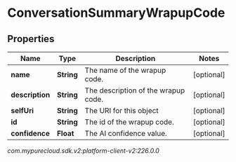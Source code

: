 # ConversationSummaryWrapupCode


## Properties

| Name | Type | Description | Notes |
| ------------ | ------------- | ------------- | ------------- |
| **name** | **String** | The name of the wrapup code. |  [optional] |
| **description** | **String** | The description of the wrapup code. |  [optional] |
| **selfUri** | **String** | The URI for this object |  [optional] |
| **id** | **String** | The id of the wrapup code. |  [optional] |
| **confidence** | **Float** | The AI confidence value. |  [optional] |




_com.mypurecloud.sdk.v2:platform-client-v2:226.0.0_
